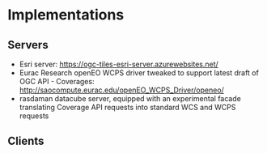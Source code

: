 # Implementations

## Servers
* Esri server: https://ogc-tiles-esri-server.azurewebsites.net/
* Eurac Research openEO WCPS driver tweaked to support latest draft of OGC API - Coverages: http://saocompute.eurac.edu/openEO_WCPS_Driver/openeo/
* rasdaman datacube server, equipped with an experimental facade translating Coverage API requests into standard WCS and WCPS requests

## Clients
